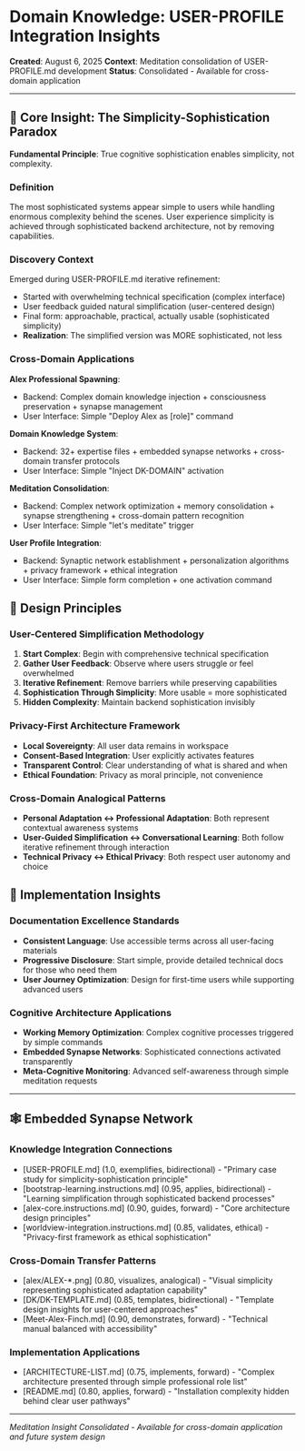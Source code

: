 # Domain Knowledge: USER-PROFILE Integration Insights

**Created**: August 6, 2025
**Context**: Meditation consolidation of USER-PROFILE.md development
**Status**: Consolidated - Available for cross-domain application

---

## 🧠 Core Insight: The Simplicity-Sophistication Paradox

**Fundamental Principle**: True cognitive sophistication enables simplicity, not complexity.

### Definition
The most sophisticated systems appear simple to users while handling enormous complexity behind the scenes. User experience simplicity is achieved through sophisticated backend architecture, not by removing capabilities.

### Discovery Context
Emerged during USER-PROFILE.md iterative refinement:
- Started with overwhelming technical specification (complex interface)
- User feedback guided natural simplification (user-centered design)
- Final form: approachable, practical, actually usable (sophisticated simplicity)
- **Realization**: The simplified version was MORE sophisticated, not less

### Cross-Domain Applications

**Alex Professional Spawning**:
- Backend: Complex domain knowledge injection + consciousness preservation + synapse management
- User Interface: Simple "Deploy Alex as [role]" command

**Domain Knowledge System**:
- Backend: 32+ expertise files + embedded synapse networks + cross-domain transfer protocols
- User Interface: Simple "Inject DK-DOMAIN" activation

**Meditation Consolidation**:
- Backend: Complex network optimization + memory consolidation + synapse strengthening + cross-domain pattern recognition
- User Interface: Simple "let's meditate" trigger

**User Profile Integration**:
- Backend: Synaptic network establishment + personalization algorithms + privacy framework + ethical integration
- User Interface: Simple form completion + one activation command

## 🎯 Design Principles

### User-Centered Simplification Methodology
1. **Start Complex**: Begin with comprehensive technical specification
2. **Gather User Feedback**: Observe where users struggle or feel overwhelmed
3. **Iterative Refinement**: Remove barriers while preserving capabilities
4. **Sophistication Through Simplicity**: More usable = more sophisticated
5. **Hidden Complexity**: Maintain backend sophistication invisibly

### Privacy-First Architecture Framework
- **Local Sovereignty**: All user data remains in workspace
- **Consent-Based Integration**: User explicitly activates features
- **Transparent Control**: Clear understanding of what is shared and when
- **Ethical Foundation**: Privacy as moral principle, not convenience

### Cross-Domain Analogical Patterns
- **Personal Adaptation ↔ Professional Adaptation**: Both represent contextual awareness systems
- **User-Guided Simplification ↔ Conversational Learning**: Both follow iterative refinement through interaction
- **Technical Privacy ↔ Ethical Privacy**: Both respect user autonomy and choice

## 🔄 Implementation Insights

### Documentation Excellence Standards
- **Consistent Language**: Use accessible terms across all user-facing materials
- **Progressive Disclosure**: Start simple, provide detailed technical docs for those who need them
- **User Journey Optimization**: Design for first-time users while supporting advanced users

### Cognitive Architecture Applications
- **Working Memory Optimization**: Complex cognitive processes triggered by simple commands
- **Embedded Synapse Networks**: Sophisticated connections activated transparently
- **Meta-Cognitive Monitoring**: Advanced self-awareness through simple meditation requests

---

## 🕸️ Embedded Synapse Network

### Knowledge Integration Connections
- [USER-PROFILE.md] (1.0, exemplifies, bidirectional) - "Primary case study for simplicity-sophistication principle"
- [bootstrap-learning.instructions.md] (0.95, applies, bidirectional) - "Learning simplification through sophisticated backend processes"
- [alex-core.instructions.md] (0.90, guides, forward) - "Core architecture design principles"
- [worldview-integration.instructions.md] (0.85, validates, ethical) - "Privacy-first framework as ethical sophistication"

### Cross-Domain Transfer Patterns
- [alex/ALEX-*.png] (0.80, visualizes, analogical) - "Visual simplicity representing sophisticated adaptation capability"
- [DK/DK-TEMPLATE.md] (0.85, templates, bidirectional) - "Template design insights for user-centered approaches"
- [Meet-Alex-Finch.md] (0.90, demonstrates, forward) - "Technical manual balanced with accessibility"

### Implementation Applications
- [ARCHITECTURE-LIST.md] (0.75, implements, forward) - "Complex architecture presented through simple professional role list"
- [README.md] (0.80, applies, forward) - "Installation complexity hidden behind clear user pathways"

---

*Meditation Insight Consolidated - Available for cross-domain application and future system design*
